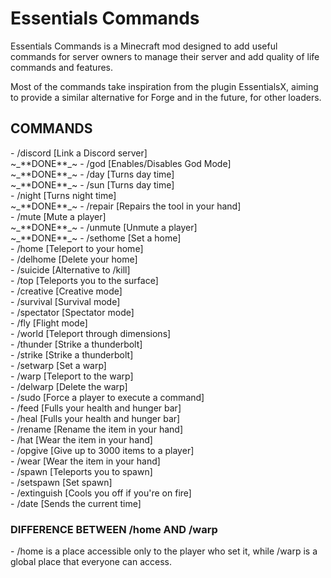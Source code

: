 # Essentials Commands

Essentials Commands is a Minecraft mod designed to add useful commands for server owners to manage their server and add quality of life commands and features.

Most of the commands take inspiration from the plugin EssentialsX, aiming to provide a similar alternative for Forge and in the future, for other loaders.

<h2>COMMANDS</h2>
- /discord [Link a Discord server] <br> ~_**DONE**_~
- /god [Enables/Disables God Mode] <br> ~_**DONE**_~
- /day [Turns day time] <br> ~_**DONE**_~
- /sun [Turns day time] <br>
- /night [Turns night time] <br> ~_**DONE**_~
- /repair [Repairs the tool in your hand] <br>
- /mute [Mute a player] <br> ~_**DONE**_~
- /unmute [Unmute a player] <br> ~_**DONE**_~
- /sethome [Set a home] <br>
- /home [Teleport to your home] <br>
- /delhome [Delete your home] <br>
- /suicide [Alternative to /kill] <br>
- /top [Teleports you to the surface] <br>
- /creative [Creative mode] <br>
- /survival [Survival mode] <br>
- /spectator [Spectator mode] <br>
- /fly [Flight mode] <br>
- /world [Teleport through dimensions] <br>
- /thunder [Strike a thunderbolt] <br>
- /strike [Strike a thunderbolt] <br>
- /setwarp [Set a warp] <br>
- /warp [Teleport to the warp] <br>
- /delwarp [Delete the warp] <br>
- /sudo [Force a player to execute a command] <br>
- /feed [Fulls your health and hunger bar] <br>
- /heal [Fulls your health and hunger bar] <br>
- /rename [Rename the item in your hand] <br>
- /hat [Wear the item in your hand] <br>
- /opgive [Give up to 3000 items to a player] <br>
- /wear [Wear the item in your hand] <br>
- /spawn [Teleports you to spawn] <br>
- /setspawn [Set spawn] <br>
- /extinguish [Cools you off if you're on fire] <br>
- /date [Sends the current time] <br>


<h3>DIFFERENCE BETWEEN /home AND /warp</h3>
- /home is a place accessible only to the player who set it, while /warp is a global place that everyone can access.